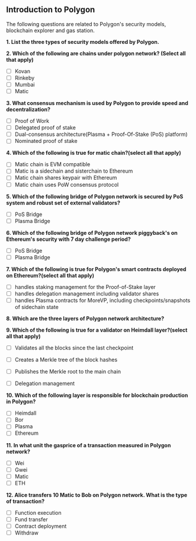 ## Introduction to Polygon
The following questions are related to Polygon's security models, blockchain explorer and gas station.

**1. List the three types of security models offered by Polygon.**

**2. Which of the following are chains under polygon network? (Select all that apply)**
- [ ] Kovan
- [ ] Rinkeby
- [ ] Mumbai
- [ ] Matic

**3. What consensus mechanism is used by Polygon to provide speed and decentralization?**
- [ ] Proof of Work
- [ ] Delegated proof of stake
- [ ] Dual-consensus architecture(Plasma + Proof-Of-Stake (PoS) platform) 
- [ ] Nominated proof of stake

**4. Which of the following is true for matic chain?(select all that apply)**
- [ ] Matic chain is EVM compatible
- [ ] Matic is a sidechain and sisterchain to Ethereum
- [ ] Matic chain shares keypair with Ethereum
- [ ] Matic chain uses PoW consensus protocol 

**5. Which of the following bridge of Polygon network is secured by PoS system and robust set of external validators?**
- [ ] PoS Bridge
- [ ] Plasma Bridge

**6. Which of the following bridge of Polygon network piggyback's on Ethereum's security with 7 day challenge period?**
- [ ] PoS Bridge
- [ ] Plasma Bridge

**7. Which of the following is true for Polygon's smart contracts deployed on Ethereum?(select all that apply)**
- [ ] handles staking management for the Proof-of-Stake layer
- [ ] handles delegation management including validator shares
- [ ] handles Plasma contracts for MoreVP, including checkpoints/snapshots of sidechain state

**8. Which are the three layers of Polygon network architecture?**

**9. Which of the following is true for a validator on Heimdall layer?(select all that apply)**
- [ ] Validates all the blocks since the last checkpoint

- [ ] Creates a Merkle tree of the block hashes
- [ ] Publishes the Merkle root to the main chain
- [ ] Delegation management

**10. Which of the following layer is responsible for blockchain production in Polygon?**
- [ ] Heimdall
- [ ] Bor
- [ ] Plasma
- [ ] Ethereum

**11. In what unit the gasprice of a transaction measured in Polygon network?**
- [ ] Wei
- [ ] Gwei
- [ ] Matic
- [ ] ETH

**12. Alice transfers 10 Matic to Bob on Polygon network. What is the type of transaction?**
- [ ] Function execution
- [ ] Fund transfer
- [ ] Contract deployment
- [ ] Withdraw